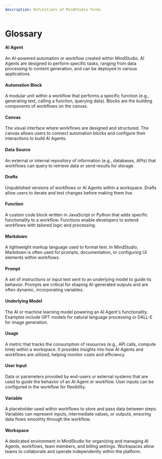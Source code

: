 ```yaml
---
description: Definitions of MindStudio Terms
---
```


# Glossary

#### **AI Agent**

An AI-powered automation or workflow created within MindStudio. AI Agents are designed to perform specific tasks, ranging from data processing to content generation, and can be deployed in various applications.

#### **Automation Block**

A modular unit within a workflow that performs a specific function (e.g., generating text, calling a function, querying data). Blocks are the building components of workflows on the canvas.

#### **Canvas**

The visual interface where workflows are designed and structured. The canvas allows users to connect automation blocks and configure their interactions to build AI Agents.

#### **Data Source**

An external or internal repository of information (e.g., databases, APIs) that workflows can query to retrieve data or send results for storage.

#### **Drafts**

Unpublished versions of workflows or AI Agents within a workspace. Drafts allow users to iterate and test changes before making them live.

#### **Function**

A custom code block written in JavaScript or Python that adds specific functionality to a workflow. Functions enable developers to extend workflows with tailored logic and processing.

#### **Markdown**

A lightweight markup language used to format text. In MindStudio, Markdown is often used for prompts, documentation, or configuring UI elements within workflows.

#### **Prompt**

A set of instructions or input text sent to an underlying model to guide its behavior. Prompts are critical for shaping AI-generated outputs and are often dynamic, incorporating variables.

#### **Underlying Model**

The AI or machine learning model powering an AI Agent's functionality. Examples include GPT models for natural language processing or DALL-E for image generation.

#### **Usage**

A metric that tracks the consumption of resources (e.g., API calls, compute time) within a workspace. It provides insights into how AI Agents and workflows are utilized, helping monitor costs and efficiency.

#### **User Input**

Data or parameters provided by end-users or external systems that are used to guide the behavior of an AI Agent or workflow. User inputs can be configured in the workflow for flexibility.

#### **Variable**

A placeholder used within workflows to store and pass data between steps. Variables can represent inputs, intermediate values, or outputs, ensuring data flows smoothly through the workflow.

#### **Workspace**

A dedicated environment in MindStudio for organizing and managing AI Agents, workflows, team members, and billing settings. Workspaces allow teams to collaborate and operate independently within the platform.
